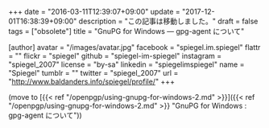 +++
date = "2016-03-11T12:39:07+09:00"
update = "2017-12-01T16:38:39+09:00"
description = "この記事は移動しました。"
draft = false
tags = ["obsolete"]
title = "GnuPG for Windows ― gpg-agent について"

[author]
  avatar = "/images/avatar.jpg"
  facebook = "spiegel.im.spiegel"
  flattr = ""
  flickr = "spiegel"
  github = "spiegel-im-spiegel"
  instagram = "spiegel_2007"
  license = "by-sa"
  linkedin = "spiegelimspiegel"
  name = "Spiegel"
  tumblr = ""
  twitter = "spiegel_2007"
  url = "http://www.baldanders.info/spiegel/profile/"
+++

(move to [{{< ref "/openpgp/using-gnupg-for-windows-2.md" >}}]({{< ref "/openpgp/using-gnupg-for-windows-2.md" >}} "GnuPG for Windows : gpg-agent について"))
